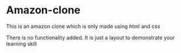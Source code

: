 # Amazon-clone
This is an amazon clone which is only made using html and css

There is no functionality added.
It is just a layout to demonstrate your learning skill
